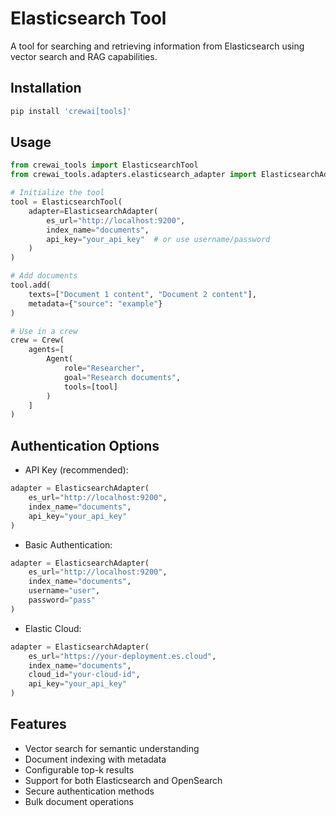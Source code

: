 # Elasticsearch Tool

A tool for searching and retrieving information from Elasticsearch using vector search and RAG capabilities.

## Installation

```bash
pip install 'crewai[tools]'
```

## Usage

```python
from crewai_tools import ElasticsearchTool
from crewai_tools.adapters.elasticsearch_adapter import ElasticsearchAdapter

# Initialize the tool
tool = ElasticsearchTool(
    adapter=ElasticsearchAdapter(
        es_url="http://localhost:9200",
        index_name="documents",
        api_key="your_api_key"  # or use username/password
    )
)

# Add documents
tool.add(
    texts=["Document 1 content", "Document 2 content"],
    metadata={"source": "example"}
)

# Use in a crew
crew = Crew(
    agents=[
        Agent(
            role="Researcher",
            goal="Research documents",
            tools=[tool]
        )
    ]
)
```

## Authentication Options

- API Key (recommended):
```python
adapter = ElasticsearchAdapter(
    es_url="http://localhost:9200",
    index_name="documents",
    api_key="your_api_key"
)
```

- Basic Authentication:
```python
adapter = ElasticsearchAdapter(
    es_url="http://localhost:9200",
    index_name="documents",
    username="user",
    password="pass"
)
```

- Elastic Cloud:
```python
adapter = ElasticsearchAdapter(
    es_url="https://your-deployment.es.cloud",
    index_name="documents",
    cloud_id="your-cloud-id",
    api_key="your_api_key"
)
```

## Features

- Vector search for semantic understanding
- Document indexing with metadata
- Configurable top-k results
- Support for both Elasticsearch and OpenSearch
- Secure authentication methods
- Bulk document operations
